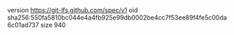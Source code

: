version https://git-lfs.github.com/spec/v1
oid sha256:550fa5810bc044e4a4fb925e99db0002be4cc7f53ee89f4fe5c00da6c01ad737
size 940
